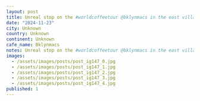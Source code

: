 ```yaml
---
layout: post
title: Unreal stop on the #worldcoffeetour @bklynmacs in the east village. The best ice cream sandwich I have ever had in my life, and superb espresso.
date: "2024-11-23"
city: Unknown
country: Unknown
continent: Unknown
cafe_name: Bklynmacs
notes: Unreal stop on the #worldcoffeetour @bklynmacs in the east village. The best ice cream sandwich I have ever had in my life, and superb espresso.
images:
  - /assets/images/posts/post_ig147_0.jpg
  - /assets/images/posts/post_ig147_1.jpg
  - /assets/images/posts/post_ig147_2.jpg
  - /assets/images/posts/post_ig147_3.jpg
  - /assets/images/posts/post_ig147_4.jpg
published: 1
---
```

